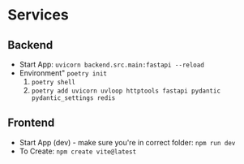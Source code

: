 # Services

## Backend
- Start App: `uvicorn backend.src.main:fastapi --reload`
- Environment" `poetry init`
    1. `poetry shell`
    2. `poetry add uvicorn uvloop httptools fastapi pydantic pydantic_settings redis`
## Frontend
- Start App (dev) - make sure you're in correct folder: `npm run dev`
- To Create: `npm create vite@latest`